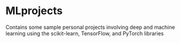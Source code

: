 # MLprojects 
Contains some sample personal projects involving deep and machine learning using the scikit-learn, TensorFlow, and PyTorch libraries
